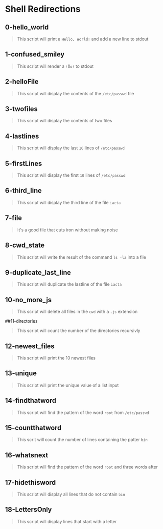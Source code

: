 # Shell Redirections 

## 0-hello_world 
> This script will print a `Hello, World!` and add a new line to stdout

## 1-confused_smiley
> This script will render a `(Ôo)` to stdout

## 2-helloFile 
> This script will display the contents of the `/etc/passwd` file

## 3-twofiles
> This script will display the contents of two files

## 4-lastlines
> This script will display the last `10` lines of `/etc/passwd`

## 5-firstLines
> This script will display the first `10` lines of `/etc/passwd`
 
## 6-third_line
> This script will display the third line of the file `iacta`

## 7-file
> It's a good file that cuts iron without making noise

## 8-cwd_state
> This script will write the result of the command `ls -la` into a file

## 9-duplicate_last_line
> This script will duplicate the lastline of the file `iacta`

## 10-no_more_js
> This script will delete all files in the `cwd` with a `.js` extension

##11-directories
> This script will count the number of the directories recursivly

## 12-newest_files
> This script will print the 10 newest files

## 13-unique
> This script will print the unique value of a list input

## 14-findthatword
> This script will find the pattern of the word `root` from `/etc/passwd`

## 15-countthatword
> This scrit will count the number of lines containing the patter `bin`

## 16-whatsnext 
> This script will find the pattern of the word `root` and three words after

## 17-hidethisword 
> This script will display all lines that do not contain `bin`

## 18-LettersOnly 
> This script will display lines that start with a letter 
